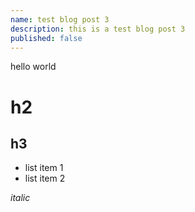 ```yaml
---
name: test blog post 3
description: this is a test blog post 3
published: false
---
```


hello world

# h2

## h3

- list item 1
- list item 2

*italic*
